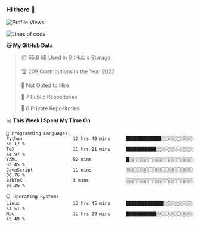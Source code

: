 ### Hi there 👋

<!--
**huayuan4396/huayuan4396** is a ✨ _special_ ✨ repository because its `README.md` (this file) appears on your GitHub profile.

Here are some ideas to get you started:

- 🔭 I’m currently working on ...
- 🌱 I’m currently learning ...
- 👯 I’m looking to collaborate on ...
- 🤔 I’m looking for help with ...
- 💬 Ask me about ...
- 📫 How to reach me: ...
- 😄 Pronouns: ...
- ⚡ Fun fact: ...
-->

<!--START_SECTION:waka-->
![Profile Views](http://img.shields.io/badge/Profile%20Views-0-blue)

![Lines of code](https://img.shields.io/badge/From%20Hello%20World%20I%27ve%20Written-185.0%20thousand%20lines%20of%20code-blue)

**🐱 My GitHub Data** 

> 📦 65.8 kB Used in GitHub's Storage 
 > 
> 🏆 209 Contributions in the Year 2023
 > 
> 🚫 Not Opted to Hire
 > 
> 📜 7 Public Repositories 
 > 
> 🔑 6 Private Repositories 
 > 
📊 **This Week I Spent My Time On** 

```text
💬 Programming Languages: 
Python                   12 hrs 40 mins      █████████████░░░░░░░░░░░░   50.17 % 
TeX                      11 hrs 21 mins      ███████████░░░░░░░░░░░░░░   44.97 % 
YAML                     52 mins             █░░░░░░░░░░░░░░░░░░░░░░░░   03.45 % 
JavaScript               11 mins             ░░░░░░░░░░░░░░░░░░░░░░░░░   00.76 % 
BibTeX                   3 mins              ░░░░░░░░░░░░░░░░░░░░░░░░░   00.26 % 

💻 Operating System: 
Linux                    13 hrs 45 mins      ██████████████░░░░░░░░░░░   54.51 % 
Mac                      11 hrs 29 mins      ███████████░░░░░░░░░░░░░░   45.49 % 
```


<!--END_SECTION:waka-->
